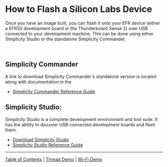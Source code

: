 # How to Flash a Silicon Labs Device

Once you have an image built, you can flash it onto your EFR device (either a EFR32 development board or the Thunderboard Sense 2) over USB connected to your development machine. This can be done using either Simplicity Studio or the standalone Simplicity Commander.

<br>

## Simplicity Commander
A link to download Simplicity Commander's standalone version is located along with documentation in the 
 - [Simplicity Commander Reference Guide](https://www.silabs.com/documents/public/user-guides/ug162-simplicity-commander-reference-guide.pdf)

## Simplicity Studio: 
Simplicity Studio is a complete development environment and tool suite. It has the ability to discover USB connected development boards and flash them.
- [Download Simplicity Studio](https://www.silabs.com/developers/simplicity-studio)
- [Simplicity Studio Reference Guide](https://docs.silabs.com/simplicity-studio-5-users-guide/latest/ss-5-users-guide-building-and-flashing/flashing)

----
[Table of Contents](../README.md) | [Thread Demo](../thread/DEMO_OVERVIEW.md) | [Wi-Fi Demo](../wifi/DEMO_OVERVIEW.md)